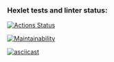 ### Hexlet tests and linter status:
[![Actions Status](https://github.com/Snouly/frontend-project-44/actions/workflows/hexlet-check.yml/badge.svg)](https://github.com/Snouly/frontend-project-44/actions)

[![Maintainability](https://api.codeclimate.com/v1/badges/c64eaddc4ca1a7c6947d/maintainability)](https://codeclimate.com/github/Snouly/frontend-project-44/maintainability)

[![asciicast](https://asciinema.org/a/rUXfxCZx4nMSrzemHus9v7Fvz.svg)](https://asciinema.org/a/rUXfxCZx4nMSrzemHus9v7Fvz)